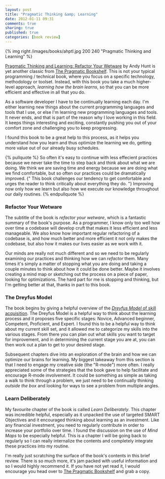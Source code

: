 ```yaml
---
layout: post
title: "Pragmatic Thinking &amp; Learning"
date: 2012-01-11 09:31
comments: true
sharing: true
published: true
categories: [book review]
---
```


{% img right /images/books/ahptl.jpg 200 240 "Pragmatic Thinking and Learning" %}

[Pragmatic Thinking and Learning: Refactor Your Wetware](http://pragprog.com/book/ahptl/) by Andy Hunt is yet another classic from [The Pragmatic Bookshelf](http://pragprog.com). This is not your typical programming / technical book, where you focus on a specific technology, methodology or toolset. Instead, with this book you take a much higher-level approach, *learning how the brain learns*, so that you can be more efficient and effective in all that you do.

As a software developer I have to be continually learning each day. I'm either learning new things about the current programming languages and tools that I use, or else I'm learning new programming languages and tools. It never ends, and that is part of the reason why I love working in this field. It keeps things interesting and exciting, constantly pushing you out of your comfort zone and challenging you to keep progressing.

I found this book to be a great help to this process, as it helps you understand how you learn and thus optimize the learning we do, getting more value out of our already busy schedules.

<!-- more -->

{% pullquote %}
So often it's easy to continue with less effecient practices because we never take the time to step back and think about what we are doing. We think we are saving time and energy because we are doing what we find comfortable, but so often our practices could be dramatically improved. {" This book challenges our tendency to get comfortable and urges the reader to think critically about everything they do. "} Improving now only how we learn but also how we execute our knowledge throughout our daily routines.
{% endpullquote %}

### Refactor Your Wetware

The subtitle of the book is *refactor your wetware*, which is a fantastic summary of the book's purpose. As a programmer, I know only too well how over time a codebase will develop cruft that makes it less efficient and less manageable. We also know how important regular refactoring of a codebase is, and how much better and more efficient it not only makes the codebase, but also how it makes our lives easier as we work with it. 

Our minds are really not much different and so we need to be regularly examining our practices and thinking how we can *refactor* them. Many times it's simply a matter of stopping what you are doing and taking a couple minutes to think about how it could be done better. Maybe it involves creating a mind map or sketching out the process on a piece of paper, looking for optimizations. The hard part for me is stopping and thinking, but I'm getting better at that, thanks in part to this book.

### The Dreyfus Model

The book begins by giving a helpful overview of the [*Dreyfus Model* of skill acquisition](http://en.wikipedia.org/wiki/Dreyfus_model_of_skill_acquisition). The Dreyfus Model is a helpful way to think about the learning process and it proposes five specific stages: Novice, Advanced beginner, Competent, Proficient, and Expert. I found this to be a helpful way to think about my current skill set, and it allowed me to categorize my skills into the various stages. From there you can plan out what skills you want to target for improvement, and in determining the current stage you are at, you can then work out a plan to get to your desired stage.

Subsequent chapters dive into an exploration of the brain and how we can optimize our brains for learning. My biggest takeaway from this section is that I need to engage my creative side (the "R-mode") more often. I really appreciated some of the strategies that the book gave to help facilitate and encourage R-mode involvement. It could be something as simple as taking a walk to think through a problem, we just need to be continually thinking *outside the box* and looking for ways to see a problem from multiple angles.

### Learn Deliberately

My favourite chapter of the book is called *Learn Deliberately*. This chapter was incredible helpful, especially as it unpacked the use of targeted SMART Objectives and it encouraged thinking about learning as an investment. Like any financial investment, you need to regularly contribute in order to increase your portfolio over time. I found the discussion on the use of *Mind Maps* to be especially helpful. This is a chapter I will be going back to regularly so I can really internalize the contents and completely integrate these practices into my routine.

I'm really just scratching the surface of the book's contents in this brief review. There is so much more, it's jam packed with useful information and so I would highly recommend it. If you have not yet read it, I would encourage you head over to [The Pragmatic Bookshelf](http://pragprog.com/book/ahptl/) and grab a copy.

